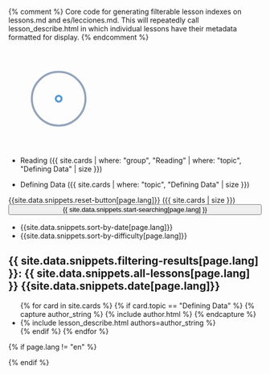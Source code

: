 {% comment %}
Core code for generating filterable lesson indexes on lessons.md and es/lecciones.md. This will repeatedly call
lesson_describe.html in which individual lessons have their metadata formatted for display.
{% endcomment %}
<!-- loading graph if search in URI -->
<div id="pre-loader">
  <svg width="200" height="200" xmlns="http://www.w3.org/2000/svg" viewBox="0 0 100 100" preserveAspectRatio="xMidYMid"
    class="lds-ripple" style="background:0 0">
    <circle cx="50" cy="50" r="4.719" fill="none" stroke="#1d3f72" stroke-width="2">
      <animate attributeName="r" calcMode="spline" values="0;40" keyTimes="0;1" dur="3" keySplines="0 0.2 0.8 1" begin="-1.5s" repeatCount="indefinite" />
      <animate attributeName="opacity" calcMode="spline" values="1;0" keyTimes="0;1" dur="3" keySplines="0.2 0 0.8 1" begin="-1.5s" repeatCount="indefinite" />
    </circle>
    <circle cx="50" cy="50" r="27.591" fill="none" stroke="#5699d2" stroke-width="2">
      <animate attributeName="r" calcMode="spline" values="0;40" keyTimes="0;1" dur="3" keySplines="0 0.2 0.8 1" begin="0s" repeatCount="indefinite" />
      <animate attributeName="opacity" calcMode="spline" values="1;0" keyTimes="0;1" dur="3" keySplines="0.2 0 0.8 1" begin="0s" repeatCount="indefinite" />
    </circle>
  </svg>
</div>

<ul class="filter activities">
  <li id="filter-Reading" class="filter">Reading ({{ site.cards | where: "group", "Reading" | where: "topic", "Defining Data" | size }})
  </li>
</ul>

<ul class="filter topics">
  <li id="filter-Defining-Data" class="filter">Defining Data ({{ site.cards | where: "topic", "Defining Data" | size }})
  </li>
</ul>

<div id="filter-none">{{site.data.snippets.reset-button[page.lang]}} ({{ site.cards | size  }})</div>

<!--
this div ('lesson-list', referenced in lessonfilter.js) needs to contain the sort button/elements AND the actual list for the sort buttons to work
-->
<div id="search-div" style="text-align: center; margin-bottom: 1rem; display: none;">
  <input id="loading-search" class="search-input" type="text"
    placeholder="{{ site.data.snippets.loading-search[page.lang] }}" style="background-color: #efefef" disabled>
  <input id="search" class="search-input" type="text" style="display: none;" placeholder="{{ site.data.snippets.type-search-terms[page.lang] }}">
  <button id="search-button" disabled>{{ site.data.snippets.search-lessons[page.lang] }}</button>
  <i id="search-info-button" class="fas fa-question-circle"></i>
  <div id="search-info">
    {{ site.data.snippets.search-info[page.lang] | markdownify }}
  </div>
</div>
<div id="enable-search-div" style="text-align: center; margin-bottom: 1rem;">
  <button id="enable-search-button" style="width: 100%;">{{ site.data.snippets.start-searching[page.lang] }}</button>
</div>

<div id="lesson-list">

  <!--
List.js uses button classes of asc and desc to control sorting functionality. It also toggles those classes off and on with click events.
To not interfere with that, we use my-asc and my-desc to control the arrows, since our desired behavior is different from what list.js does.
More concretely: to sort asc, the button class needs to contain asc, but we use the arrow ON THE BUTTON to indicate what WILL happen,
not what IS HAPPENING (the filter header displays the current sort state). In order to have a down arrow, we use a my-desc class.
Yes, this is confusing. But using two differnt classes allows us to separate functionality and presentation.
-->
  <ul class="sort-by">
    <li id="sort-by-date" class="sort" data-sort="date">{{site.data.snippets.sort-by-date[page.lang]}}</li>
    <li id="sort-by-difficulty" class="sort" data-sort="difficulty">{{site.data.snippets.sort-by-difficulty[page.lang]}}
    </li>
  </ul>

  <input id="date-sort-text" type="hidden" label="{{site.data.snippets.date[page.lang]}}">
  <input id="difficulty-sort-text" type="hidden" label="{{site.data.snippets.difficulty[page.lang]}}">


  <h2 class="results-title">{{ site.data.snippets.filtering-results[page.lang] }}: <span
      id="results-value">{{ site.data.snippets.all-lessons[page.lang] }} </span> <span id="current-sort"
      class="sort-desc">{{site.data.snippets.date[page.lang]}}</span></h2>

  <ul class="list">
    {% for card in site.cards %}
    {% if card.topic == "Defining Data" %}
    {% capture author_string %} {% include author.html %} {% endcapture %}
    <li>{% include lesson_describe.html authors=author_string %}</li>
    {% endif %}
    {% endfor %}
  </ul>

</div>


<script src='//cdnjs.cloudflare.com/ajax/libs/jquery/2.1.3/jquery.min.js'></script>
<script src='//cdnjs.cloudflare.com/ajax/libs/list.js/1.5.0/list.min.js'></script>
<script src="{{ site.baseurl }}/js/URI.min.js"></script>
<script src="https://unpkg.com/lunr/lunr.js"></script>
<script src="{{ site.baseurl }}/js/vendor/lunr.stemmer.support.js"></script>
{% if page.lang != "en" %}
  <script src="{{ site.baseurl }}/js/vendor/lunr.{{page.lang}}.js"></script>
{% endif %}
<script src="{{ site.baseurl }}/js/lessonfilter.js"></script>

<script>
  $(function () {
    wireButtons();
  });
</script>
